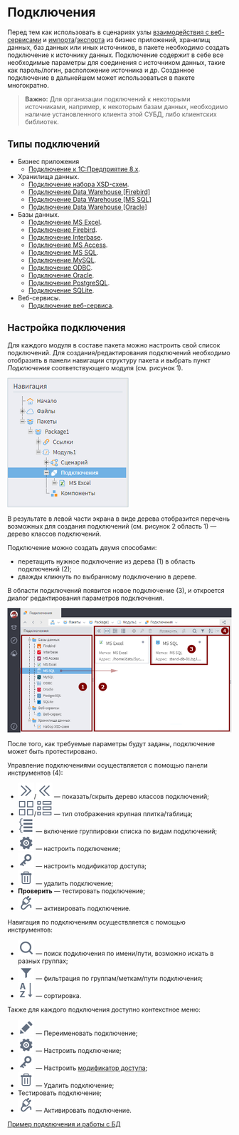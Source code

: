 # Подключения

Перед тем как использовать в сценариях узлы [взаимодействия с веб-сервисами](../../processors/integration/calling-web-service.md) и [импорта](../import/README.md)/[экспорта](../export/README.md) из бизнес приложений, хранилищ данных, баз данных или иных источников, в пакете необходимо создать подключение к источнику данных. Подключение содержит в себе все необходимые параметры для соединения с источником данных, такие как пароль/логин, расположение источника и др. Созданное подключение в дальнейшем может использоваться в пакете многократно.

> **Важно:** Для организации подключений к некоторыми источниками, например, к некоторым базам данных, необходимо наличие установленного клиента этой СУБД, либо клиентских библиотек.

## Типы подключений

* Бизнес приложения
  * [Подключение к 1C:Предприятие 8.x](./list/1c.md).
* Хранилища данных.
  * [Подключение набора XSD-схем](./list/schemes.md).
  * [Подключение Data Warehouse [Firebird]](./list/wh-firebird.md)
  * [Подключение Data Warehouse [MS SQL]](./list/wh-mssql.md)
  * [Подключение Data Warehouse [Oracle]](./list/wh-oracle.md)
* Базы данных.
  * [Подключение MS Excel](./list/excel.md).
  * [Подключение Firebird](./list/firebird.md).
  * [Подключение Interbase](./list/interbase.md).
  * [Подключение MS Access](./list/msaccess.md).
  * [Подключение MS SQL](./list/mssql.md).
  * [Подключение MySQL](./list/mysql.md).
  * [Подключение ODBC](./list/odbc.md).
  * [Подключение Oracle](./list/oracle.md).
  * [Подключение PostgreSQL](./list/postgresql.md).
  * [Подключение SQLite](./list/sqlite.md).
* Веб-сервисы.
  * [Подключение веб-сервиса](./list/web-service.md).

## Настройка подключения

Для каждого модуля в составе пакета можно настроить свой список подключений. Для создания/редактирования подключений необходимо отобразить в панели навигации структуру пакета и выбрать пункт *Подключения* соответствующего модуля (см. рисунок 1).

![Выбор пункта "Подключения" в панели навигации](./readme-1.png)

В результате в левой части экрана в виде дерева отобразится перечень возможных для создания подключений (см. рисунок 2 область 1) — дерево классов подключений.

Подключение можно создать двумя способами:

* перетащить нужное подключение из дерева (1) в область подключений (2);
* дважды кликнуть по выбранному подключению в дереве.

В области подключений появится новое подключение (3), и откроется диалог редактирования параметров подключения.

![Создание нового подключения](./readme-2.png)

После того, как требуемые параметры будут заданы, подключение может быть протестировано.

Управление подключениями осуществляется с помощью панели инструментов (4):

* ![](../../images/icons/toolbar-controls_18x18/toolbar-controls_18x18_arrow-rr_default.svg)/![](../../images/icons/toolbar-controls_18x18/toolbar-controls_18x18_arrow-ll_default.svg) — показать/скрыть дерево классов подключений;
* ![](../../images/icons/toolbar-controls_18x18/toolbar-controls_18x18_tile_default.svg)/![](../../images/icons/toolbar-controls_18x18/toolbar-controls_18x18_table_default.svg)  — тип отображения крупная плитка/таблица;
* ![](../../images/icons/toolbar-controls_18x18/toolbar-controls_18x18_group-list_default.svg) — включение группировки списка по видам подключений;
* ![](../../images/icons/toolbar-controls_18x18/toolbar-controls_18x18_setup_default.svg) — настроить подключение;
* ![](../../images/icons/toolbar-controls_18x18/toolbar-controls_18x18_access-rights_default.svg) — настроить модификатор доступа;
* ![](../../images/icons/toolbar-controls_18x18/toolbar-controls_18x18_delete_default.svg) — удалить подключение;
* **Проверить** — тестировать подключение;
* ![](../../images/icons/toolbar-controls_18x18/toolbar-controls_18x18_test-connection_default.svg) — активировать подключение.

Навигация по подключениям осуществляется с помощью инструментов:

* ![](../../images/icons/toolbar-controls_18x18/toolbar-controls_18x18_zoom_default.svg) — поиск подключения по имени/пути, возможно искать в разных группах;
* ![](../../images/icons/toolbar-controls_18x18/toolbar-controls_18x18_filter_default.svg) — фильтрация по группам/меткам/пути подключения;
* ![](../../images/icons/toolbar-controls_18x18/toolbar-controls_18x18_sort-asc_default.svg) — сортировка.

Также для каждого подключения доступно контекстное меню:

* ![](../../images/icons/toolbar-controls_18x18/toolbar-controls_18x18_edit_default.svg) — Переименовать подключение;
* ![](../../images/icons/toolbar-controls_18x18/toolbar-controls_18x18_setup_default.svg) — Настроить подключение;
* ![](../../images/icons/toolbar-controls_18x18/toolbar-controls_18x18_access-rights_default.svg) — Настроить [модификатор доступа](../../scenario/access-modifier.md);
* ![](../../images/icons/toolbar-controls_18x18/toolbar-controls_18x18_delete_default.svg) — Удалить подключение;
* Тестировать подключение;
* ![](../../images/icons/toolbar-controls_18x18/toolbar-controls_18x18_test-connection_default.svg) — Активировать подключение.

[Пример подключения и работы с БД](../../quick-start/database.md)
